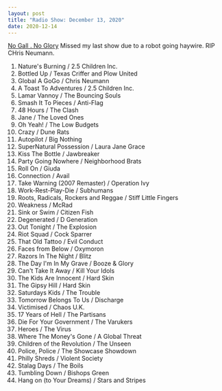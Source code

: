 ```yaml
---
layout: post
title: "Radio Show: December 13, 2020"
date: 2020-12-14
---
```


[No Gall . No Glory](https://www.mixcloud.com/jimshreds/december-13-2020-wkdu-917fm/) Missed my last show due to a robot going haywire. RIP CHris Neumann.

1. Nature's Burning / 2.5 Children Inc.
2. Bottled Up / Texas Criffer and Plow United
3. Global A GoGo / Chris Neumann
4. A Toast To Adventures / 2.5 Children Inc.
5. Lamar Vannoy / The Bouncing Souls
6. Smash It To Pieces / Anti-Flag
7. 48 Hours / The Clash
8. Jane / The Loved Ones
9. Oh Yeah! / The Low Budgets
10. Crazy / Dune Rats
11. Autopilot / Big Nothing
12. SuperNatural Possession / Laura Jane Grace
13. Kiss The Bottle / Jawbreaker
14. Party Going Nowhere / Neighborhood Brats
15. Roll On / Giuda
16. Connection / Avail
17. Take Warning (2007 Remaster) / Operation Ivy
18. Work-Rest-Play-Die / Subhumans
19. Roots, Radicals, Rockers and Reggae / Stiff Little Fingers
20. Weakness / McRad
21. Sink or Swim / Citizen Fish
22. Degenerated / D Generation
23. Out Tonight / The Explosion
24. Riot Squad / Cock Sparrer
25. That Old Tattoo / Evil Conduct
26. Faces from Below / Oxymoron
27. Razors In The Night / Blitz
28. The Day I'm In My Grave / Booze & Glory
29. Can't Take It Away / Kill Your Idols
30. The Kids Are Innocent / Hard Skin
31. The Gipsy Hill / Hard Skin
32. Saturdays Kids / The Trouble
33. Tomorrow Belongs To Us / Discharge
34. Victimised / Chaos U.K.
35. 17 Years of Hell / The Partisans
36. Die For Your Government / The Varukers
37. Heroes / The Virus
38. Where The Money's Gone / A Global Threat
39. Children of the Revolution / The Unseen
40. Police, Police / The Showcase Showdown
41. Philly Shreds / Violent Society
42. Stalag Days / The Boils
43. Tumbling Down / Bishops Green
44. Hang on (to Your Dreams) / Stars and Stripes

